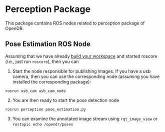 # Perception Package

This package contains ROS nodes related to perception package of OpenDR.

## Pose Estimation ROS Node
Assuming that we have already [build your workspace](../../README.md) and started roscore (i.e., just run `roscore`), then you can 

1. Start the node responsible for publishing images. If you have a usb camera, then you can use the corresponding node (assuming you have installed the corresponding package):

```shell
rosrun usb_cam usb_cam_node 
```

2. You are then ready to start the pose detection node

```shell
rosrun perception pose_estimation.py
```

3. You can examine the annotated image stream using `rqt_image_view` or `rostopic echo /opendr/poses`



